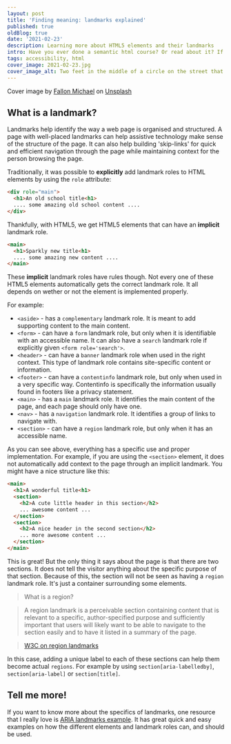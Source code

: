 ```yaml
---
layout: post
title: 'Finding meaning: landmarks explained'
published: true
oldBlog: true
date: '2021-02-23'
description: Learning more about HTML5 elements and their landmarks
intro: Have you ever done a semantic html course? Or read about it? If you have, you might remember elements like <main>, <section> or maybe <aside>. But did you know that using these elements does not automatically provide the proper semantic meaning? Let's go on a journey of creating meaningful landmarks.
tags: accessibility, html
cover_image: 2021-02-23.jpg
cover_image_alt: Two feet in the middle of a circle on the street that says you are here.
---
```

Cover image by [Fallon Michael](https://unsplash.com/@fallonmichaeltx?utm_source=unsplash&utm_medium=referral&utm_content=creditCopyText) on [Unsplash](https://unsplash.com/s/photos/you-are-here?utm_source=unsplash&utm_medium=referral&utm_content=creditCopyText)

## What is a landmark?

Landmarks help identify the way a web page is organised and structured. A page with well-placed landmarks can help assistive technology make sense of the structure of the page. It can also help building 'skip-links' for quick and efficient navigation through the page while maintaining  context for the person browsing the page.

Traditionally, it was possible to **explicitly** add landmark roles to HTML elements by using the `role` attribute:

```html
<div role="main">
  <h1>An old school title<h1>
  .... some amazing old school content ....
</div>
```

Thankfully, with HTML5, we get HTML5 elements that can have an **implicit** landmark role.

```html
<main>
  <h1>Sparkly new title<h1>
  .... some amazing new content ....
</main>
```

These **implicit** landmark roles have rules though. Not every one of these HTML5 elements automatically gets the correct landmark role. It all depends on wether or not the element is implemented properly.

For example:

- `<aside>` - has a `complementary` landmark role. It is meant to add supporting content to the main content.
- `<form>` - can have a `form` landmark role, but only when it is identifiable with an accessible name. It can also have a `search` landmark role if explicitly given `<form role='search'>`.
- `<header>` - can have a `banner` landmark role when used in the right context. This type of landmark role contains site-specific content or information.
- `<footer>` - can have a `contentinfo` landmark role, but only when used in a very specific way. Contentinfo is specifically the information usually found in footers like a privacy statement.
- `<main>` - has a `main` landmark role. It identifies the main content of the page, and each page should only have one.
- `<nav>` - has a `navigation` landmark role. It identifies a group of links to navigate with.
- `<section>` - can have a `region` landmark role, but only when it has an accessible name.

As you can see above, everything has a specific use and proper implementation. For example, if you are using the `<section>` element, it does not automatically add context to the page through an implicit landmark. You might have a nice structure like this:

```html
<main>
  <h1>A wonderful title<h1>
  <section>
    <h2>A cute little header in this section</h2>
    ... awesome content ...
  </section>
  <section>
    <h2>A nice header in the second section</h2>
    ... more awesome content ...
  </section>
</main>
```

This is great! But the only thing it says about the page is that there are two sections. It does not tell the visitor anything about the specific purpose of that section. Because of this, the section will not be seen as having a `region` landmark role. It's just a container surrounding some elements.

> What is a region?

> A region landmark is a perceivable section containing content that is relevant to a specific, author-specified purpose and sufficiently important that users will likely want to be able to navigate to the section easily and to have it listed in a summary of the page.

> [W3C on region landmarks](https://www.w3.org/TR/2017/NOTE-wai-aria-practices-1.1-20171214/examples/landmarks/region.html)

In this case, adding a unique label to each of these sections can help them become actual `regions`. For example by using `section[aria-labelledby]`, `section[aria-label]` or `section[title]`.

## Tell me more!

If you want to know more about the specifics of landmarks, one resource that I really love is [ARIA landmarks example](https://www.w3.org/TR/2017/NOTE-wai-aria-practices-1.1-20171214/examples/landmarks/index.html). It has great quick and easy examples on how the different elements and landmark roles can, and should be used.
